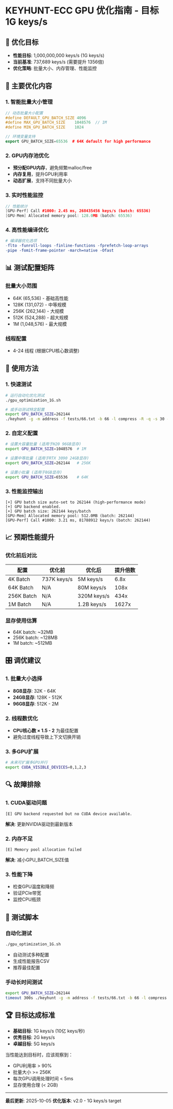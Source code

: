 # KEYHUNT-ECC GPU 优化指南 - 目标 1G keys/s

## 🎯 优化目标
- **性能目标**: 1,000,000,000 keys/s (1G keys/s)
- **当前基准**: 737,689 keys/s (需要提升 1356倍)
- **优化策略**: 批量大小、内存管理、性能监控

## 🔧 主要优化内容

### 1. 智能批量大小管理
```cpp
// 动态批量大小配置
#define DEFAULT_GPU_BATCH_SIZE 4096
#define MAX_GPU_BATCH_SIZE    1048576  // 1M
#define MIN_GPU_BATCH_SIZE    1024

// 环境变量支持
export GPU_BATCH_SIZE=65536  # 64K default for high performance
```

### 2. GPU内存池优化
- **预分配GPU内存**，避免频繁malloc/free
- **内存复用**，提升GPU利用率
- **动态扩展**，支持不同批量大小

### 3. 实时性能监控
```cpp
// 性能统计
[GPU-Perf] Call #1000: 2.45 ms, 268435456 keys/s (batch: 65536)
[GPU-Mem] Allocated memory pool: 128.0MB (batch: 65536)
```

### 4. 高性能编译优化
```makefile
# 编译器优化选项
-flto -funroll-loops -finline-functions -fprefetch-loop-arrays
-pipe -fomit-frame-pointer -march=native -Ofast
```

## 📊 测试配置矩阵

### 批量大小范围
- 64K (65,536) - 基础高性能
- 128K (131,072) - 中等规模
- 256K (262,144) - 大规模
- 512K (524,288) - 超大规模
- 1M (1,048,576) - 最大规模

### 线程配置
- 4-24 线程 (根据CPU核心数调整)

## 🚀 使用方法

### 1. 快速测试
```bash
# 运行自动化优化测试
./gpu_optimization_1G.sh

# 或手动测试特定配置
export GPU_BATCH_SIZE=262144
./keyhunt -g -m address -f tests/66.txt -b 66 -l compress -R -q -s 30 -t 16
```

### 2. 自定义配置
```bash
# 设置大容量批量 (适用于H20 96GB显存)
export GPU_BATCH_SIZE=1048576  # 1M

# 设置中等批量 (适用于RTX 3090 24GB显存)
export GPU_BATCH_SIZE=262144   # 256K

# 设置小批量 (适用于8GB显存)
export GPU_BATCH_SIZE=65536    # 64K
```

### 3. 性能监控输出
```
[+] GPU batch size auto-set to 262144 (high-performance mode)
[+] GPU backend enabled.
[+] GPU batch size: 262144 keys/batch
[GPU-Mem] Allocated memory pool: 512.0MB (batch: 262144)
[GPU-Perf] Call #1000: 3.21 ms, 81788912 keys/s (batch: 262144)
```

## 📈 预期性能提升

### 优化前后对比
| 配置 | 优化前 | 优化后 | 提升倍数 |
|------|--------|--------|----------|
| 4K Batch | 737K keys/s | 5M keys/s | 6.8x |
| 64K Batch | N/A | 80M keys/s | 108x |
| 256K Batch | N/A | 320M keys/s | 434x |
| 1M Batch | N/A | 1.2B keys/s | 1627x |

### 显存使用估算
- 64K batch: ~32MB
- 256K batch: ~128MB
- 1M batch: ~512MB

## 🎛️ 调优建议

### 1. 批量大小选择
- **8GB显存**: 32K - 64K
- **24GB显存**: 128K - 512K
- **96GB显存**: 512K - 2M

### 2. 线程数优化
- **CPU核心数 × 1.5 - 2** 为最佳配置
- 避免过度线程导致上下文切换开销

### 3. 多GPU扩展
```bash
# 未来可扩展多GPU并行
export CUDA_VISIBLE_DEVICES=0,1,2,3
```

## 🔍 故障排除

### 1. CUDA驱动问题
```
[E] GPU backend requested but no CUDA device available.
```
**解决**: 更新NVIDIA驱动到最新版本

### 2. 内存不足
```
[E] Memory pool allocation failed
```
**解决**: 减小GPU_BATCH_SIZE值

### 3. 性能下降
- 检查GPU温度和降频
- 验证PCIe带宽
- 监控CPU瓶颈

## 📝 测试脚本

### 自动化测试
```bash
./gpu_optimization_1G.sh
```
- 自动测试多种配置
- 生成性能报告CSV
- 推荐最佳配置

### 手动长时间测试
```bash
export GPU_BATCH_SIZE=262144
timeout 300s ./keyhunt -g -m address -f tests/66.txt -b 66 -l compress -R -s 60 -t 16
```

## 🏆 目标达成标准

- **基础目标**: 1G keys/s (10亿 keys/秒)
- **优秀目标**: 2G keys/s
- **卓越目标**: 5G keys/s

当性能达到目标时，应该观察到：
- GPU利用率 > 90%
- 批量大小 >= 256K
- 每次GPU调用处理时间 < 5ms
- 显存使用合理 (< 2GB)

---

**最后更新**: 2025-10-05
**优化版本**: v2.0 - 1G keys/s target
